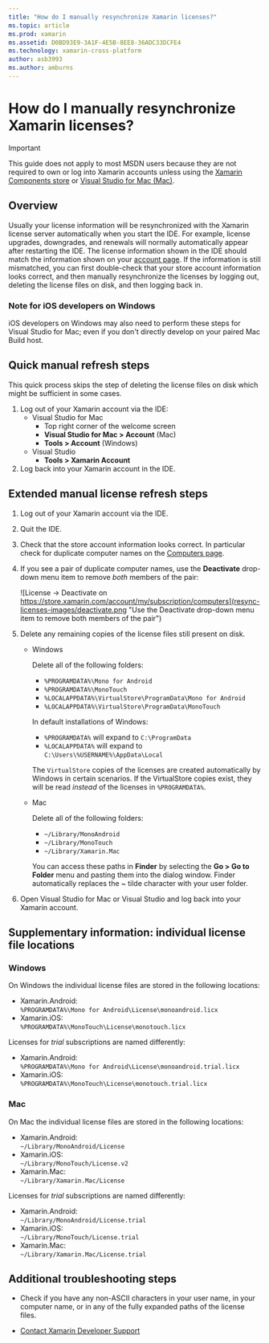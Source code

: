```yaml
---
title: "How do I manually resynchronize Xamarin licenses?"
ms.topic: article
ms.prod: xamarin
ms.assetid: D0BD93E9-3A1F-4E5B-8EE8-36ADC33DCFE4
ms.technology: xamarin-cross-platform
author: asb3993
ms.author: amburns
---
```


# How do I manually resynchronize Xamarin licenses?

> [!IMPORTANT]
> This guide does not apply to most MSDN users because they are not required to own or log into Xamarin accounts unless using the [Xamarin Components store](https://components.xamarin.com/) or [Visual Studio for Mac (Mac)](~/cross-platform/get-started/requirements.md).




## Overview

Usually your license information will be resynchronized with the Xamarin license server automatically when you start the IDE. For example, license upgrades, downgrades, and renewals will normally automatically appear after restarting the IDE. The license information shown in the IDE should match the information shown on your [account page](https://store.xamarin.com/account/my/subscription/computers). If the information is still mismatched, you can first double-check that your store account information looks correct, and then manually resynchronize the licenses by logging out, deleting the license files on disk, and then logging back in.

### Note for iOS developers on Windows

iOS developers on Windows may also need to perform these steps for Visual Studio for Mac; even if you don't directly develop on your paired Mac Build host.

## Quick manual refresh steps

This quick process skips the step of deleting the license files on disk which might be sufficient in some cases. 

1.  Log out of your Xamarin account via the IDE:
    -   Visual Studio for Mac
        -   Top right corner of the welcome screen
        -   **Visual Studio for Mac > Account** (Mac)
        -   **Tools > Account** (Windows)
    -   Visual Studio
        -   **Tools > Xamarin Account**
2.  Log back into your Xamarin account in the IDE.

## Extended manual license refresh steps

1.  Log out of your Xamarin account via the IDE. 
2.  Quit the IDE.
3.  Check that the store account information looks correct. In particular check for duplicate computer names on the [Computers page](https://store.xamarin.com/account/my/subscription/computers).

4.  If you see a pair of duplicate computer names, use the **Deactivate** drop-down menu item to remove _both_ members of the pair:
    
    ![License -> Deactivate on https://store.xamarin.com/account/my/subscription/computers](resync-licenses-images/deactivate.png "Use the Deactivate drop-down menu item to remove both members of the pair")

5.  Delete any remaining copies of the license files still present on disk.
    -   Windows

        Delete all of the following folders:
        -   `%PROGRAMDATA%\Mono for Android`
        -   `%PROGRAMDATA%\MonoTouch`
        -   `%LOCALAPPDATA%\VirtualStore\ProgramData\Mono for Android`
        -   `%LOCALAPPDATA%\VirtualStore\ProgramData\MonoTouch`

        In default installations of Windows:
        -   `%PROGRAMDATA%` will expand to `C:\ProgramData`
        -   `%LOCALAPPDATA%` will expand to `C:\Users\%USERNAME%\AppData\Local`

        The `VirtualStore` copies of the licenses are created automatically by Windows in certain scenarios. If the VirtualStore copies exist, they will be read _instead_ of the licenses in `%PROGRAMDATA%`.

    -   Mac

        Delete all of the following folders:

        -   `~/Library/MonoAndroid`
        -   `~/Library/MonoTouch`
        -   `~/Library/Xamarin.Mac`

        You can access these paths in **Finder** by selecting the **Go > Go to Folder** menu and pasting them into the dialog window. Finder automatically replaces the ~ tilde character with your user folder.

6.  Open Visual Studio for Mac or Visual Studio and log back into your Xamarin account.

## Supplementary information: individual license file locations

### Windows

On Windows the individual license files are stored in the following locations:

-   Xamarin.Android:  
     `%PROGRAMDATA%\Mono for Android\License\monoandroid.licx`
-   Xamarin.iOS:  
     `%PROGRAMDATA%\MonoTouch\License\monotouch.licx`

Licenses for *trial* subscriptions are named differently:

-   Xamarin.Android:  
     `%PROGRAMDATA%\Mono for Android\License\monoandroid.trial.licx`
-   Xamarin.iOS:  
     `%PROGRAMDATA%\MonoTouch\License\monotouch.trial.licx`

### Mac

On Mac the individual license files are stored in the following locations:

-   Xamarin.Android:  
     `~/Library/MonoAndroid/License`
-   Xamarin.iOS:  
     `~/Library/MonoTouch/License.v2`
-   Xamarin.Mac:  
     `~/Library/Xamarin.Mac/License`

Licenses for *trial* subscriptions are named differently:

-   Xamarin.Android:  
     `~/Library/MonoAndroid/License.trial`
-   Xamarin.iOS:  
     `~/Library/MonoTouch/License.trial`
-   Xamarin.Mac:  
     `~/Library/Xamarin.Mac/License.trial`

## Additional troubleshooting steps

-   Check if you have any non-ASCII characters in your user name, in your computer name, or in any of the fully expanded paths of the license files.

-   [Contact Xamarin Developer Support](http://xamarin.com/support)
